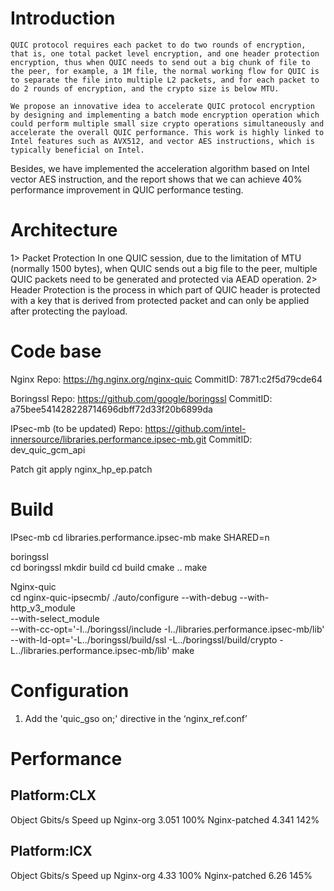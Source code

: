 

Introduction
===========
    QUIC protocol requires each packet to do two rounds of encryption, that is, one total packet level encryption, and one header protection encryption, thus when QUIC needs to send out a big chunk of file to the peer, for example, a 1M file, the normal working flow for QUIC is to separate the file into multiple L2 packets, and for each packet to do 2 rounds of encryption, and the crypto size is below MTU. 

    We propose an innovative idea to accelerate QUIC protocol encryption by designing and implementing a batch mode encryption operation which could perform multiple small size crypto operations simultaneously and accelerate the overall QUIC performance. This work is highly linked to Intel features such as AVX512, and vector AES instructions, which is typically beneficial on Intel. 

Besides, we have implemented the acceleration algorithm based on Intel vector AES instruction, and the report shows that we can achieve 40% performance improvement in QUIC performance testing.  

Architecture
===========
1> Packet Protection
    In one QUIC session, due to the limitation of MTU (normally 1500 bytes), when QUIC sends out a big file to the peer, multiple QUIC packets need to be generated and protected via AEAD operation.
2> Header Protection
    is the process in which part of QUIC header is protected with a key that is derived from protected packet and can only be applied after protecting the payload. 


Code base
=========
Nginx
    Repo: https://hg.nginx.org/nginx-quic
    CommitID: 7871:c2f5d79cde64

Boringssl
    Repo: https://github.com/google/boringssl
    CommitID: a75bee541428228714696dbff72d33f20b6899da

IPsec-mb (to be updated)
    Repo: https://github.com/intel-innersource/libraries.performance.ipsec-mb.git
    CommitID: dev_quic_gcm_api

Patch
    git apply nginx_hp_ep.patch 

Build
=====
IPsec-mb
    cd libraries.performance.ipsec-mb
    make SHARED=n

boringssl	
    cd boringssl
    mkdir build
    cd build
    cmake ..
    make

Nginx-quic	
    cd nginx-quic-ipsecmb/
    ./auto/configure --with-debug --with-http_v3_module \
            --with-select_module \
            --with-cc-opt='-I../boringssl/include -I../libraries.performance.ipsec-mb/lib'  \
            --with-ld-opt='-L../boringssl/build/ssl -L../boringssl/build/crypto -L../libraries.performance.ipsec-mb/lib'
    make

Configuration
=============
1. Add the 'quic_gso on;' directive in the ‘nginx_ref.conf’ 


Performance
===========
Platform:CLX
-----------
Object              Gbits/s     Speed up
Nginx-org           3.051        100%
Nginx-patched       4.341        142%

Platform:ICX
------------
Object              Gbits/s     Speed up
Nginx-org           4.33        100%
Nginx-patched       6.26        145%


